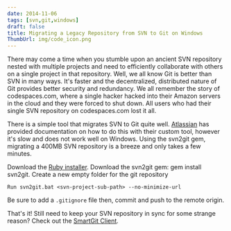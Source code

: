 ```yaml
---
date: 2014-11-06
tags: [svn,git,windows]
draft: false
title: Migrating a Legacy Repository from SVN to Git on Windows
ThumbUrl: img/code_icon.png
---
```


There may come a time when you stumble upon an ancient SVN repository nested with multiple projects and need to efficiently collaborate with others on a single project in that repository. Well, we all know Git is better than SVN in many ways. It's faster and the decentralized, distributed nature of Git provides better security and redundancy. We all remember the story of codespaces.com, where a single hacker hacked into their Amazon servers in the cloud and they were forced to shut down. All users who had their single SVN repository on codespaces.com lost it all.

There is a simple tool that migrates SVN to Git quite well. [Atlassian](https://www.atlassian.com/git/tutorials/migrating-overview/) has provided documentation on how to do this with their custom tool, however it's slow and does not work well on Windows. Using the svn2git gem, migrating a 400MB SVN repository is a breeze and only takes a few minutes.

Download the [Ruby installer](http://rubyinstaller.org/downloads/).
Download the svn2git gem: gem install svn2git.
Create a new empty folder for the git repository

```
Run svn2git.bat <svn-project-sub-path> --no-minimize-url
```

Be sure to add a `.gitignore` file then, commit and push to the remote origin.

That's it! Still need to keep your SVN repository in sync for some strange reason? Check out the [SmartGit Client](http://www.syntevo.com/).